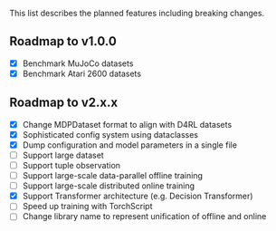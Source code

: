 This list describes the planned features including breaking changes.

## Roadmap to v1.0.0
- [x] Benchmark MuJoCo datasets
- [x] Benchmark Atari 2600 datasets

## Roadmap to v2.x.x
- [x] Change MDPDataset format to align with D4RL datasets
- [x] Sophisticated config system using dataclasses
- [x] Dump configuration and model parameters in a single file
- [ ] Support large dataset
- [ ] Support tuple observation
- [ ] Support large-scale data-parallel offline training
- [ ] Support large-scale distributed online training
- [x] Support Transformer architecture (e.g. Decision Transformer)
- [ ] Speed up training with TorchScript
- [ ] Change library name to represent unification of offline and online
